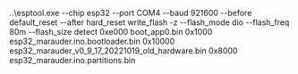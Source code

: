 ..\esptool.exe --chip esp32 --port COM4 --baud 921600 --before default_reset --after hard_reset write_flash -z --flash_mode dio --flash_freq 80m --flash_size detect 0xe000 boot_app0.bin 0x1000 esp32_marauder.ino.bootloader.bin 0x10000 esp32_marauder_v0_9_17_20221019_old_hardware.bin 0x8000 esp32_marauder.ino.partitions.bin